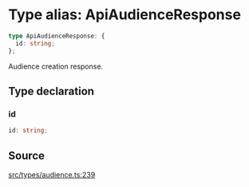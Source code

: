 # Type alias: ApiAudienceResponse

```ts
type ApiAudienceResponse: {
  id: string;
};
```

Audience creation response.

## Type declaration

### id

```ts
id: string;
```

## Source

[src/types/audience.ts:239](https://github.com/torque-labs/torque-ts-sdk/blob/2e5f57950645ce53fe6b770ba8048e80e413132e/src/types/audience.ts#L239)
